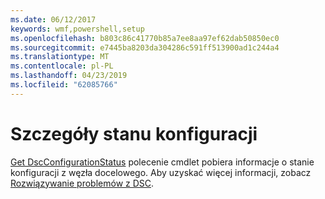 ```yaml
---
ms.date: 06/12/2017
keywords: wmf,powershell,setup
ms.openlocfilehash: b803c86c41770b85a7ee8aa97ef62dab50850ec0
ms.sourcegitcommit: e7445ba8203da304286c591ff513900ad1c244a4
ms.translationtype: MT
ms.contentlocale: pl-PL
ms.lasthandoff: 04/23/2019
ms.locfileid: "62085766"
---
```

# <a name="details-about-configuration-status"></a>Szczegóły stanu konfiguracji

[Get DscConfigurationStatus](https://technet.microsoft.com/library/mt517868.aspx) polecenie cmdlet pobiera informacje o stanie konfiguracji z węzła docelowego.
Aby uzyskać więcej informacji, zobacz [Rozwiązywanie problemów z DSC](https://msdn.microsoft.com/powershell/dsc/troubleshooting).
